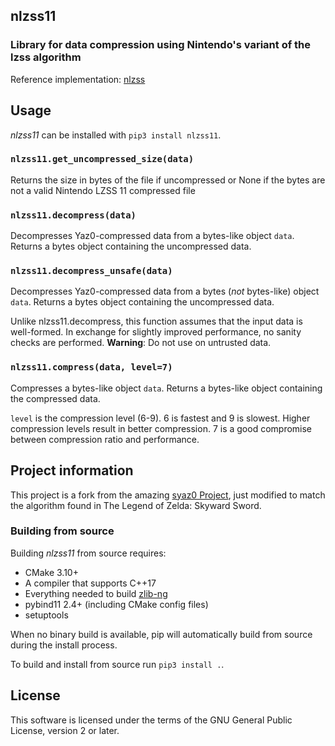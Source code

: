## nlzss11
### Library for data compression using Nintendo's variant of the lzss algorithm

Reference implementation: [nlzss](https://github.com/magical/nlzss)

## Usage

*nlzss11* can be installed with `pip3 install nlzss11`.

### `nlzss11.get_uncompressed_size(data)`

Returns the size in bytes of the file if uncompressed or None if the bytes are not a valid Nintendo LZSS 11 compressed file

### `nlzss11.decompress(data)`

Decompresses Yaz0-compressed data from a bytes-like object `data`. Returns a bytes object containing the uncompressed data.

### `nlzss11.decompress_unsafe(data)`

Decompresses Yaz0-compressed data from a bytes (*not* bytes-like) object `data`. Returns a bytes object containing the uncompressed data.

Unlike nlzss11.decompress, this function assumes that the input data is well-formed. In exchange for slightly improved performance, no sanity checks are performed. **Warning**: Do not use on untrusted data.

### `nlzss11.compress(data, level=7)`

Compresses a bytes-like object `data`. Returns a bytes-like object containing the compressed data.

`level` is the compression level (6-9). 6 is fastest and 9 is slowest. Higher compression levels result in better compression. 7 is a good compromise between compression ratio and performance.

## Project information

This project is a fork from the amazing [syaz0 Project](github.com/zeldamods/syaz0), just modified to match the algorithm found in The Legend of Zelda: Skyward Sword.

### Building from source

Building *nlzss11* from source requires:

* CMake 3.10+
* A compiler that supports C++17
* Everything needed to build [zlib-ng](https://github.com/zlib-ng/zlib-ng)
* pybind11 2.4+ (including CMake config files)
* setuptools

When no binary build is available, pip will automatically build from source during the install process.

To build and install from source run `pip3 install .`.

## License

This software is licensed under the terms of the GNU General Public License, version 2 or later.
